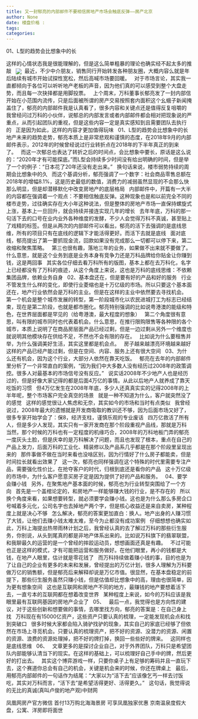 ```yaml
---
title: 又一封郁亮的内部邮件不要相信房地产市场会触底反弹——房产北京
author: None
date: 楼盘价格 : 
tags: 
categories: 
---
```

01、L型的趋势会比想象中的长  
<!-- more -->
这样的心情状态我是很能理解的，但是这么简单粗暴的理论也确实经不起太多的推敲  
<img align="center" border="0" src="http://e0.ifengimg.com/12/2019/0225/A7EE3A32E713ABA2718D5A9A587C6208E3B54316_size12_w512_h342.jpg" />
 最近，不少中介朋友，销售同行开始转发各种朋友圈，大概内容么就是年后陆续有城市开始试探性宽松，然后高喊市场要回暖。  
对于市场言论，其实我一直都倾向于各位可以听听地产老板的声音，因为他们真的可以感受到整个大盘走势，而且每一次抉择都是用脚投票。  
上个周末，万科董事长郁亮发了一封内部信开始在小范围内流传，只是后面被所谓的房产交易按照套内面积这个幺蛾子新闻掩盖住了，郁亮的内部邮件我是认真看了，很多内容和关键点还是值得反复咀嚼的  
我曾经问过万科的小伙伴，说郁总的内部发言或者内部邮件都会相对把现象说的严重点，从而引起团队的重视，但是这些内容一定是真实感知到且需要团队去执行的  
正是因为如此，这样的内容才更加值得玩味  
01、L型的趋势会比想象中的长  
地产未来的趋势走势，郁亮本质上是非常悲观和谨慎的态度，在2018年9月的内部邮件表示，2012年的时候曾经说过行业转折点在2018年的下半年真正的到来了。  
而这一次郁总也表达了转折之后的时间点，会比想象中要长，原话是这么说的：“2020年才有可能探底。”而L型会持续多少时间没有给出明确的时间，但是举了一个的例子：“日本花了20年还没有走出来。”  
换句话来说，楼市弱势持续的周期会比想象中的久  
而这个基调分析，郁亮强调了一个数字：社会商品零售总额在2018年的增幅8.1%，这是历史最低的数值，消费力的减弱虽然显现的不会那么快那么明显，但是却潜移默化中改变房地产的底层格局  
内部邮件中，开篇有一大半的内容都在强调着一个观点：不要相信触底反弹。这种现象也是和以前完全不同的楼市走势，过往确实存在大小年这种说法，但是整体的房地产市场一直保持螺旋式上涨，基本上一旦回升，就会持续并接连实现几年的增长  
去年年底，万科的那一句活下去的口号在业内业外各种维度的发酵，不少人会觉得万科不真诚，甚至贴上了戏精的标签。但是从两次的内部邮件可以看出，郁亮的活下去强调的是底线思维，所有的项目只有在底线的逻辑下才能活得更好。而活下去就是底线  
面对底线，郁亮提出了第一要抓现金流，回款如果没有完成那么一切都可以停下来，第二收缩和聚焦策略。  
第三也很有趣，落地三年的业务，如果做不出来就不要做了。什么意思，就是这个业务到底是业务本身有竞争力还是万科品牌给你贴金让你赚到钱，这是两回事  
其实各位仔细去看万科所有的版图，基本上都在去万科化，名字上已经都没有了万科的痕迹，从这个角度上来说，这也是万科的底线思维：不依赖集团品牌，依赖业务自身  
02、基本盘还在，但是要有好的产品和好的服务  
行业不管发生什么样的变化，即使行业菱缩也是十万亿级的市场。所以只要这个基本面还在，地产行业依然会是万科的主业。但是在这样的主业中依然要去寻找机会。  
第一个机会是整个城市发展的转型，第一阶段城市化以农民进城打工为标志已经结束，现在是第二阶段，也就是都市圈化。郁亮特别强调的比如说粤港澳的能级和特色，在世界层面都是罕见的（给粤港澳，最大程度的想象）  
第二个角度很有意思，叫有限的城市同时也代表着机会。什么意思，在推行限购限售等各种限的各个城市，本质上说明了在商品房层面产品已经过剩，但是一边过剩从另外一个维度也就说明其他模块存在供给不足，不然也不会有限的存在。  
比如说为什么要租售并举，为什么强调美好生活，其实这里都是机会点。  
房子越来越漂亮环境越来越好这样的产品已经产能过剩，但是在空间、内容、服务上还有很大空间  
03、为什么还有机会，因为这个行业，大部分人依然在靠天吃饭。  
郁亮在去年的内部邮件里分析了一个非常直白的案例，“因为我们中大多数人没有经历过2008年的政策调控。很多人对最基本的市场信号没有反应。”  
说实话2008年不少地产人也是经历过的，但是好像大家记得的都是后面4万亿的事情。从此以后地产人就养成了靠天吃饭的习惯  
但4万亿发生在2008年年底，多少人还真真实实的记得2008年的上半年呢，整个市场客户完全真空的场景  
就是一种不知道为什么，客户就突然没了的感觉  
这样的感觉很让人焦虑和无奈，其实如今的市场和当时有点类似  
我曾经说过，2008年最大的遗憾就是开发商吸取的教训还不够，因为后面市场又好了，很多专家开始学会了：保8，经济支柱，谨慎乐观的专业废话  
四万亿救活了所有人，但是多少人发现，其实只有一家开发商在那个阶段重视产品线，那就是万科  
当然，那个时候的万科也有一定程度的机缘巧合，2008年的万科地板门弄的郁亮一度灰头土脸，但是庆幸的是万科解决了问题，而且也发现了根本，重点在自己的产品上发力，后面万科的工业化、精装修以及产品系几乎都是在那个阶段里呈现出来的  
那件事做不做在当时来看也没啥区别，因为行情好了什么房子都能卖，但是时间拉长就看出效果了  
这一次，郁亮也同样强调在这个特殊的时代里需要专注产品，需要强化性价比，在抢夺客户的时代，归根到底还是看你的产品  
这十万亿级的市场中，为什么客户愿意买房子定是因为提供了好的产品和服务。  
04、要学会赚小钱  
另外，在聚焦地产基本面的时候，郁亮也为行业转型突围给了一个方向  
首先是一个盖棺论定的，和房地产一样能够赚大钱的行业，是不存在的  
所以换个角度来看，如果想要转型，就必须要学会赚小钱。这也是为什么那么多房企口号喊着多元化，公司名字也去掉地产两个字，但是核心收益还是来自卖房，某种程度上就是决心不够  
怎么解决，郁亮的答案更加直白：换人。地产出身的人赚习惯了大钱，让他们去赚小钱太难太难，至今为止都没有成功案例  
仔细想想也确实如此，万科上海提出热带雨林计划之后，我曾经认真的去了解过万科的那些衍生服务，你别说，从头到尾真的都是非地产体系出来的。比如说万科旗下的翡翠联盟，和我聊最久的运营的是一个曾经的摔跤运动员，想想画面还真是有趣。  
不过可能也正是这样的模式，才有可能把运营和服务做好。在他们眼里，再小的钱都是大钱，在地产人眼里，估计就是零花钱了  
而万科持续做着赚小钱的事，目的也是为了让自己的企业有更多的未来和发展，曾经提出的万亿计划，很多人理解为万科要做万亿的销售额，但是郁亮后来解释却说是万亿市值。很显然，在基本盘稳定的前提下，那些衍生服务虽然只赚小钱，但是估值却比想象中的高，理由也很简单，因为更有想象空间  
这也是互联网和房地产不同的地方，最赚钱的地产要想着活下去，一直亏本的互联网都在想着改变世界  
某种程度上来说，如今的万科应该是我眼里最有互联网基因的房地产企业了  
05、  
最后一点，我觉得也是方向性的建议，对于这些创新和想要做的事情，去哪里找方向，郁亮的答案是：在自己身上找  
万科现在有15000亿资产，这些资产只要认真的梳理，一定能发现机会点和找到突破口  
很多时候大家都会陷入骑驴找驴的现象，其实自己的家底已经够了但依然在市场上寻觅机会。只要认真的梳理资产，把不好的资源、没潜力的资源、闲置的资源、浪费的资源处理掉，把不好的牌打掉，换回一些些好的牌来。  
这同样也是底线思维  
06、  
文章更多的是探讨企业自己，对于外界团队，万科只是希望团队内部能够认清当下的现实。在这样的基础上，可以梳理好自己手中的牌，然后更好的打出去。  
其实这个博弈游戏一样，只要你桌子上有足够的筹码并且一直玩下去，这个赛道你总会有自己的机会，关键是机会来的时候，你还在牌桌上  
最后，用郁亮内部邮件的一句话作为结尾：“大家以为“活下去”应该像乞丐一样去讨饭吃，其实对万科而言，“活下去”是希望活得更好、活得更久。”  
这句话，我觉得说的无比的真诚(真叫卢俊的地产观)中财网
                        
                        
                        
                        
                                        
                    
                    
                
                    
                    
                    
                
                    
                
凤凰网房产官方微信
首付13万购北海海景房 可享凤凰独家优惠
京南温泉度假大盘，公寓、洋房即将面世
	                        
	                    
	                        
	                    
